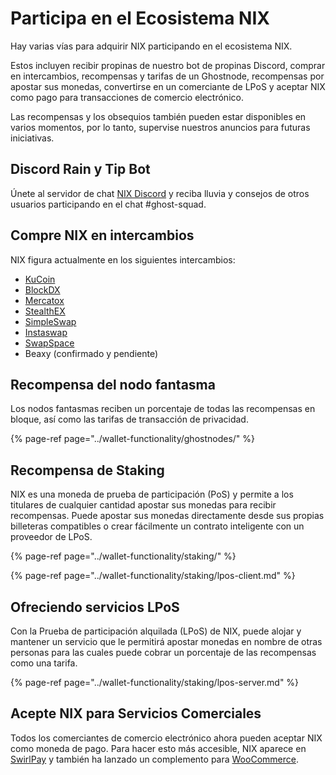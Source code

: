 # Participa en el Ecosistema NIX

Hay varias vías para adquirir NIX participando en el ecosistema NIX.

 Estos incluyen recibir propinas de nuestro bot de propinas Discord, comprar en intercambios, recompensas y tarifas de un Ghostnode, recompensas por apostar sus monedas, convertirse en un comerciante de LPoS y aceptar NIX como pago para transacciones de comercio electrónico.

Las recompensas y los obsequios también pueden estar disponibles en varios momentos, por lo tanto, supervise nuestros anuncios para futuras iniciativas.

##  **Discord Rain y Tip Bot**

 Únete al servidor de chat [NIX Discord](https://discordapp.com/invite/HGuvDTW) y reciba lluvia y consejos de otros usuarios participando en el chat \#ghost-squad.

## **Compre NIX en intercambios**

NIX figura actualmente en los siguientes intercambios:

* [KuCoin](https://www.kucoin.com/trade/NIX-BTC)
* [BlockDX](https://blocknet.co/block-dx/)
* [Mercatox](https://mercatox.com/exchange/NIX/BTC)
* [StealthEX](https://stealthex.io/)
* [SimpleSwap](https://simpleswap.io/)
* [Instaswap](https://instaswap.io/)
* [SwapSpace](https://swapspace.co/)
* Beaxy \(confirmado y pendiente\)

## **Recompensa del nodo fantasma**

Los nodos fantasmas reciben un porcentaje de todas las recompensas en bloque, así como las tarifas de transacción de privacidad.

{% page-ref page="../wallet-functionality/ghostnodes/" %}

## **Recompensa de Staking**

NIX es una moneda de prueba de participación \(PoS\) y permite a los titulares de cualquier cantidad apostar sus monedas para recibir recompensas. Puede apostar sus monedas directamente desde sus propias billeteras compatibles o crear fácilmente un contrato inteligente con un proveedor de LPoS.

{% page-ref page="../wallet-functionality/staking/" %}

{% page-ref page="../wallet-functionality/staking/lpos-client.md" %}

## **Ofreciendo servicios LPoS**

Con la Prueba de participación alquilada \(LPoS\) de NIX, puede alojar y mantener un servicio que le permitirá apostar monedas en nombre de otras personas para las cuales puede cobrar un porcentaje de las recompensas como una tarifa.

{% page-ref page="../wallet-functionality/staking/lpos-server.md" %}

## **Acepte NIX para Servicios Comerciales**

Todos los comerciantes de comercio electrónico ahora pueden aceptar NIX como moneda de pago. Para hacer esto más accesible, NIX aparece en [SwirlPay](https://swirlpay.io/assets/) y también ha lanzado un complemento para [WooCommerce](https://github.com/NixPlatform/cryptowoo-nix-addon).

